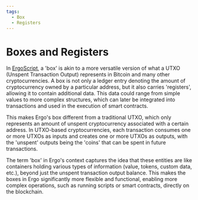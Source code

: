 ```yaml
---
tags:
  - Box
  - Registers
---
```


# Boxes and Registers

In [ErgoScript](ergoscript.md), a 'box' is akin to a more versatile version of what a UTXO (Unspent Transaction Output) represents in Bitcoin and many other cryptocurrencies. A box is not only a ledger entry denoting the amount of cryptocurrency owned by a particular address, but it also carries 'registers', allowing it to contain additional data. This data could range from simple values to more complex structures, which can later be integrated into transactions and used in the execution of smart contracts.

This makes Ergo's box different from a traditional UTXO, which only represents an amount of unspent cryptocurrency associated with a certain address. In UTXO-based cryptocurrencies, each transaction consumes one or more UTXOs as inputs and creates one or more UTXOs as outputs, with the 'unspent' outputs being the 'coins' that can be spent in future transactions.

The term 'box' in Ergo's context captures the idea that these entities are like containers holding various types of information (value, tokens, custom data, etc.), beyond just the unspent transaction output balance. This makes the boxes in Ergo significantly more flexible and functional, enabling more complex operations, such as running scripts or smart contracts, directly on the blockchain.


